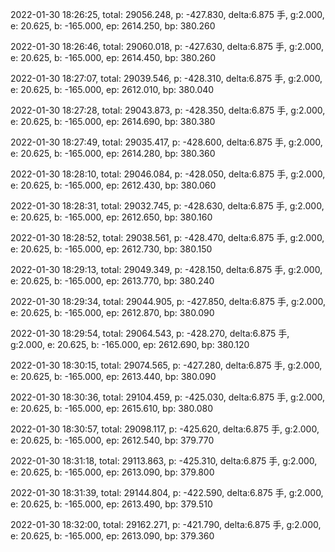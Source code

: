 2022-01-30 18:26:25, total: 29056.248, p: -427.830, delta:6.875 手, g:2.000, e: 20.625, b: -165.000, ep: 2614.250, bp: 380.260

2022-01-30 18:26:46, total: 29060.018, p: -427.630, delta:6.875 手, g:2.000, e: 20.625, b: -165.000, ep: 2614.450, bp: 380.260

2022-01-30 18:27:07, total: 29039.546, p: -428.310, delta:6.875 手, g:2.000, e: 20.625, b: -165.000, ep: 2612.010, bp: 380.040

2022-01-30 18:27:28, total: 29043.873, p: -428.350, delta:6.875 手, g:2.000, e: 20.625, b: -165.000, ep: 2614.690, bp: 380.380

2022-01-30 18:27:49, total: 29035.417, p: -428.600, delta:6.875 手, g:2.000, e: 20.625, b: -165.000, ep: 2614.280, bp: 380.360

2022-01-30 18:28:10, total: 29046.084, p: -428.050, delta:6.875 手, g:2.000, e: 20.625, b: -165.000, ep: 2612.430, bp: 380.060

2022-01-30 18:28:31, total: 29032.745, p: -428.630, delta:6.875 手, g:2.000, e: 20.625, b: -165.000, ep: 2612.650, bp: 380.160

2022-01-30 18:28:52, total: 29038.561, p: -428.470, delta:6.875 手, g:2.000, e: 20.625, b: -165.000, ep: 2612.730, bp: 380.150

2022-01-30 18:29:13, total: 29049.349, p: -428.150, delta:6.875 手, g:2.000, e: 20.625, b: -165.000, ep: 2613.770, bp: 380.240

2022-01-30 18:29:34, total: 29044.905, p: -427.850, delta:6.875 手, g:2.000, e: 20.625, b: -165.000, ep: 2612.870, bp: 380.090

2022-01-30 18:29:54, total: 29064.543, p: -428.270, delta:6.875 手, g:2.000, e: 20.625, b: -165.000, ep: 2612.690, bp: 380.120

2022-01-30 18:30:15, total: 29074.565, p: -427.280, delta:6.875 手, g:2.000, e: 20.625, b: -165.000, ep: 2613.440, bp: 380.090

2022-01-30 18:30:36, total: 29104.459, p: -425.030, delta:6.875 手, g:2.000, e: 20.625, b: -165.000, ep: 2615.610, bp: 380.080

2022-01-30 18:30:57, total: 29098.117, p: -425.620, delta:6.875 手, g:2.000, e: 20.625, b: -165.000, ep: 2612.540, bp: 379.770

2022-01-30 18:31:18, total: 29113.863, p: -425.310, delta:6.875 手, g:2.000, e: 20.625, b: -165.000, ep: 2613.090, bp: 379.800

2022-01-30 18:31:39, total: 29144.804, p: -422.590, delta:6.875 手, g:2.000, e: 20.625, b: -165.000, ep: 2613.490, bp: 379.510

2022-01-30 18:32:00, total: 29162.271, p: -421.790, delta:6.875 手, g:2.000, e: 20.625, b: -165.000, ep: 2613.090, bp: 379.360